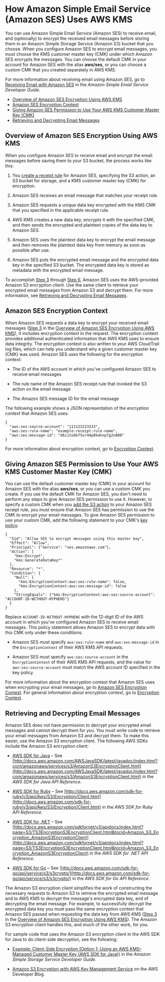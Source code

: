 # How Amazon Simple Email Service \(Amazon SES\) Uses AWS KMS<a name="services-ses"></a>

You can use Amazon Simple Email Service \(Amazon SES\) to receive email, and \(optionally\) to encrypt the received email messages before storing them in an Amazon Simple Storage Service \(Amazon S3\) bucket that you choose\. When you configure Amazon SES to encrypt email messages, you must choose the KMS customer master key \(CMK\) under which Amazon SES encrypts the messages\. You can choose the default CMK in your account for Amazon SES with the alias **aws/ses**, or you can choose a custom CMK that you created separately in AWS KMS\.

For more information about receiving email using Amazon SES, go to [Receiving Email with Amazon SES](http://docs.aws.amazon.com/ses/latest/DeveloperGuide/receiving-email.html) in the *Amazon Simple Email Service Developer Guide*\.


+ [Overview of Amazon SES Encryption Using AWS KMS](#services-ses-overview)
+ [Amazon SES Encryption Context](#services-ses-encryptioncontext)
+ [Giving Amazon SES Permission to Use Your AWS KMS Customer Master Key \(CMK\)](#services-ses-permissions)
+ [Retrieving and Decrypting Email Messages](#services-ses-decrypt)

## Overview of Amazon SES Encryption Using AWS KMS<a name="services-ses-overview"></a>

When you configure Amazon SES to receive email and encrypt the email messages before saving them to your S3 bucket, the process works like this:

1. You [create a receipt rule](http://docs.aws.amazon.com/ses/latest/DeveloperGuide/receiving-email-receipt-rules.html) for Amazon SES, specifying the S3 action, an S3 bucket for storage, and a KMS customer master key \(CMK\) for encryption\.

1. Amazon SES receives an email message that matches your receipt rule\.

1. <a name="SES-requests-data-key"></a>Amazon SES requests a unique data key encrypted with the KMS CMK that you specified in the applicable receipt rule\.

1. AWS KMS creates a new data key, encrypts it with the specified CMK, and then sends the encrypted and plaintext copies of the data key to Amazon SES\.

1. Amazon SES uses the plaintext data key to encrypt the email message and then removes the plaintext data key from memory as soon as possible after use\.

1. <a name="SES-puts-message-in-bucket"></a>Amazon SES puts the encrypted email message and the encrypted data key in the specified S3 bucket\. The encrypted data key is stored as metadata with the encrypted email message\.

To accomplish [Step 3](#SES-requests-data-key) through [Step 6](#SES-puts-message-in-bucket), Amazon SES uses the AWS–provided Amazon S3 encryption client\. Use the same client to retrieve your encrypted email messages from Amazon S3 and decrypt them\. For more information, see [Retrieving and Decrypting Email Messages](#services-ses-decrypt)\.

## Amazon SES Encryption Context<a name="services-ses-encryptioncontext"></a>

When Amazon SES requests a data key to encrypt your received email messages \([Step 3](#SES-requests-data-key) in the [Overview of Amazon SES Encryption Using AWS KMS](#services-ses-overview)\), it includes encryption context in the request\. The encryption context provides additional authenticated information that AWS KMS uses to ensure data integrity\. The encryption context is also written to your AWS CloudTrail log files, which can help you understand why a given customer master key \(CMK\) was used\. Amazon SES uses the following for the encryption context:

+ The ID of the AWS account in which you've configured Amazon SES to receive email messages

+ The rule name of the Amazon SES receipt rule that invoked the S3 action on the email message

+ The Amazon SES message ID for the email message

The following example shows a JSON representation of the encryption context that Amazon SES uses:

```
{
  "aws:ses:source-account": "111122223333",
  "aws:ses:rule-name": "example-receipt-rule-name",
  "aws:ses:message-id": "d6iitobk75ur44p8kdnnp7g2n800"
}
```

For more information about encryption context, go to [Encryption Context](encryption-context.md)\.

## Giving Amazon SES Permission to Use Your AWS KMS Customer Master Key \(CMK\)<a name="services-ses-permissions"></a>

You can use the default customer master key \(CMK\) in your account for Amazon SES with the alias **aws/ses**, or you can use a custom CMK you create\. If you use the default CMK for Amazon SES, you don't need to perform any steps to give Amazon SES permission to use it\. However, to specify a custom CMK when you [add the S3 action](http://docs.aws.amazon.com/ses/latest/DeveloperGuide/receiving-email-action-s3.html) to your Amazon SES receipt rule, you must ensure that Amazon SES has permission to use the CMK to encrypt your email messages\. To give Amazon SES permission to use your custom CMK, add the following statement to your CMK's [key policy](key-policies.md):

```
{
  "Sid": "Allow SES to encrypt messages using this master key",
  "Effect": "Allow",
  "Principal": {"Service": "ses.amazonaws.com"},
  "Action": [
    "kms:Encrypt",
    "kms:GenerateDataKey*"
  ],
  "Resource": "*",
  "Condition": {
    "Null": {
      "kms:EncryptionContext:aws:ses:rule-name": false,
      "kms:EncryptionContext:aws:ses:message-id": false
    },
    "StringEquals": {"kms:EncryptionContext:aws:ses:source-account": "ACCOUNT-ID-WITHOUT-HYPHENS"}
  }
}
```

Replace `ACCOUNT-ID-WITHOUT-HYPHENS` with the 12\-digit ID of the AWS account in which you've configured Amazon SES to receive email messages\. This policy statement allows Amazon SES to encrypt data with this CMK only under these conditions:

+ Amazon SES must specify `aws:ses:rule-name` and `aws:ses:message-id` in the `EncryptionContext` of their AWS KMS API requests\.

+ Amazon SES must specify `aws:ses:source-account` in the `EncryptionContext` of their AWS KMS API requests, and the value for `aws:ses:source-account` must match the AWS account ID specified in the key policy\.

For more information about the encryption context that Amazon SES uses when encrypting your email messages, go to [Amazon SES Encryption Context](#services-ses-encryptioncontext)\. For general information about encryption context, go to [Encryption Context](encryption-context.md)\.

## Retrieving and Decrypting Email Messages<a name="services-ses-decrypt"></a>

Amazon SES does not have permission to decrypt your encrypted email messages and cannot decrypt them for you\. You must write code to retrieve your email messages from Amazon S3 and decrypt them\. To make this easier, use the Amazon S3 encryption client\. The following AWS SDKs include the Amazon S3 encryption client:

+ [AWS SDK for Java](https://aws.amazon.com/sdk-for-java/) – See [http://docs.aws.amazon.com/AWSJavaSDK/latest/javadoc/index.html?com/amazonaws/services/s3/AmazonS3EncryptionClient.html](http://docs.aws.amazon.com/AWSJavaSDK/latest/javadoc/index.html?com/amazonaws/services/s3/AmazonS3EncryptionClient.html) in the *AWS SDK for Java API Reference*\.

+ [AWS SDK for Ruby](https://aws.amazon.com/sdk-for-ruby/) – See [http://docs.aws.amazon.com/sdk-for-ruby/v3/api/Aws/S3/Encryption/Client.html](http://docs.aws.amazon.com/sdk-for-ruby/v3/api/Aws/S3/Encryption/Client.html) in the *AWS SDK for Ruby API Reference*\.

+ [AWS SDK for \.NET](https://aws.amazon.com/sdk-for-net/) – See [http://docs.aws.amazon.com/sdkfornet/v3/apidocs/index.html?page=S3/TS3EncryptionS3EncryptionClient.html&tocid=Amazon_S3_Encryption_AmazonS3EncryptionClient](http://docs.aws.amazon.com/sdkfornet/v3/apidocs/index.html?page=S3/TS3EncryptionS3EncryptionClient.html&tocid=Amazon_S3_Encryption_AmazonS3EncryptionClient) in the *AWS SDK for \.NET API Reference*\.

+ [AWS SDK for Go](https://aws.amazon.com/sdk-for-go/) – See [http://docs.aws.amazon.com/sdk-for-go/api/service/s3/s3crypto/](http://docs.aws.amazon.com/sdk-for-go/api/service/s3/s3crypto/) in the *AWS SDK for Go API Reference*\.

The Amazon S3 encryption client simplifies the work of constructing the necessary requests to Amazon S3 to retrieve the encrypted email message and to AWS KMS to decrypt the message's encrypted data key, and of decrypting the email message\. For example, to successfully decrypt the encrypted data key you must pass the same encryption context that Amazon SES passed when requesting the data key from AWS KMS \([Step 3](#SES-requests-data-key) in the [Overview of Amazon SES Encryption Using AWS KMS](#services-ses-overview)\)\. The Amazon S3 encryption client handles this, and much of the other work, for you\.

For sample code that uses the Amazon S3 encryption client in the AWS SDK for Java to do client\-side decryption, see the following:

+ [Example: Client\-Side Encryption \(Option 1: Using an AWS KMS–Managed Customer Master Key \(AWS SDK for Java\)\)](http://docs.aws.amazon.com/AmazonS3/latest/dev/client-side-using-kms-java.html) in the *Amazon Simple Storage Service Developer Guide*\.

+ [Amazon S3 Encryption with AWS Key Management Service](https://aws.amazon.com/blogs/developer/amazon-s3-encryption-with-aws-key-management-service/) on the AWS Developer Blog\.